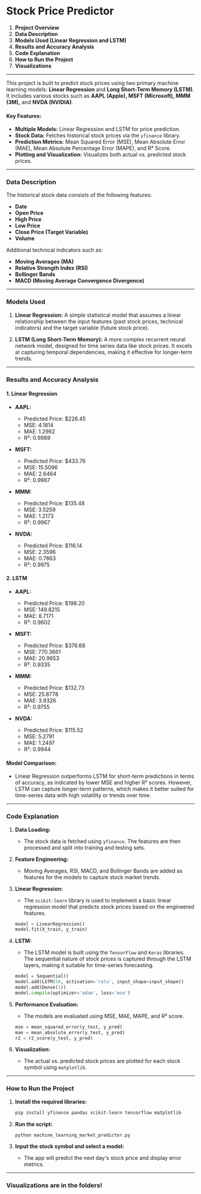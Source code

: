 # Stock Price Predictor

1. **Project Overview**
2. **Data Description**
3. **Models Used (Linear Regression and LSTM)**
4. **Results and Accuracy Analysis**
5. **Code Explanation**
6. **How to Run the Project**
7. **Visualizations**

---

This project is built to predict stock prices using two primary machine learning models: **Linear Regression** and **Long Short-Term Memory (LSTM)**. It includes various stocks such as **AAPL (Apple), MSFT (Microsoft), MMM (3M),** and **NVDA (NVIDIA)**.

#### Key Features:
- **Multiple Models:** Linear Regression and LSTM for price prediction.
- **Stock Data:** Fetches historical stock prices via the `yfinance` library.
- **Prediction Metrics:** Mean Squared Error (MSE), Mean Absolute Error (MAE), Mean Absolute Percentage Error (MAPE), and R² Score.
- **Plotting and Visualization:** Visualizes both actual vs. predicted stock prices.

---

### Data Description

The historical stock data consists of the following features:
- **Date**
- **Open Price**
- **High Price**
- **Low Price**
- **Close Price (Target Variable)**
- **Volume**

Additional technical indicators such as:
- **Moving Averages (MA)**
- **Relative Strength Index (RSI)**
- **Bollinger Bands**
- **MACD (Moving Average Convergence Divergence)**

---

### Models Used

1. **Linear Regression:**
   A simple statistical model that assumes a linear relationship between the input features (past stock prices, technical indicators) and the target variable (future stock price).

2. **LSTM (Long Short-Term Memory):**
   A more complex recurrent neural network model, designed for time series data like stock prices. It excels at capturing temporal dependencies, making it effective for longer-term trends.

---

### Results and Accuracy Analysis

#### 1. **Linear Regression**

- **AAPL:**
  - Predicted Price: $226.45
  - MSE: 4.1814
  - MAE: 1.2962
  - R²: 0.9989

- **MSFT:**
  - Predicted Price: $433.76
  - MSE: 15.5096
  - MAE: 2.6464
  - R²: 0.9987

- **MMM:**
  - Predicted Price: $135.48
  - MSE: 3.5259
  - MAE: 1.2173
  - R²: 0.9967

- **NVDA:**
  - Predicted Price: $116.14
  - MSE: 2.3596
  - MAE: 0.7863
  - R²: 0.9975

#### 2. **LSTM**

- **AAPL:**
  - Predicted Price: $198.20
  - MSE: 149.8215
  - MAE: 8.7171
  - R²: 0.9602

- **MSFT:**
  - Predicted Price: $376.68
  - MSE: 770.3661
  - MAE: 20.9653
  - R²: 0.9335

- **MMM:**
  - Predicted Price: $132.73
  - MSE: 25.8778
  - MAE: 3.9326
  - R²: 0.9755

- **NVDA:**
  - Predicted Price: $115.52
  - MSE: 5.2791
  - MAE: 1.2497
  - R²: 0.9944

#### **Model Comparison:**
- Linear Regression outperforms LSTM for short-term predictions in terms of accuracy, as indicated by lower MSE and higher R² scores. However, LSTM can capture longer-term patterns, which makes it better suited for time-series data with high volatility or trends over time.

---

### Code Explanation

1. **Data Loading:**
   - The stock data is fetched using `yfinance`. The features are then processed and split into training and testing sets.
   
2. **Feature Engineering:**
   - Moving Averages, RSI, MACD, and Bollinger Bands are added as features for the models to capture stock market trends.

3. **Linear Regression:**
   - The `scikit-learn` library is used to implement a basic linear regression model that predicts stock prices based on the engineered features.

   ```python
   model = LinearRegression()
   model.fit(X_train, y_train)
   ```

4. **LSTM:**
   - The LSTM model is built using the `TensorFlow` and `Keras` libraries. The sequential nature of stock prices is captured through the LSTM layers, making it suitable for time-series forecasting.

   ```python
   model = Sequential()
   model.add(LSTM(50, activation='relu', input_shape=input_shape))
   model.add(Dense(1))
   model.compile(optimizer='adam', loss='mse')
   ```

5. **Performance Evaluation:**
   - The models are evaluated using MSE, MAE, MAPE, and R² score.

   ```python
   mse = mean_squared_error(y_test, y_pred)
   mae = mean_absolute_error(y_test, y_pred)
   r2 = r2_score(y_test, y_pred)
   ```

6. **Visualization:**
   - The actual vs. predicted stock prices are plotted for each stock symbol using `matplotlib`.

---

### How to Run the Project

1. **Install the required libraries:**
   ```bash
   pip install yfinance pandas scikit-learn tensorflow matplotlib
   ```

2. **Run the script:**
   ```bash
   python machine_learning_market_predictor.py
   ```

3. **Input the stock symbol and select a model:**
   - The app will predict the next day's stock price and display error metrics.

---

### Visualizations are in the folders!
